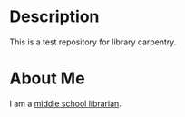 # Description
This is a test repository for library carpentry.
# About Me
I am a [middle school librarian](cmslib.org).
